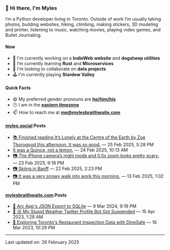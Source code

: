 ### 👋 Hi there, I'm Myles

I’m a Python developer living in Toronto. Outside of work I’m usually taking photos, building websites, hiking, climbing, making stickers, 3D modeling and printer, listening to music, watching movies, playing video games, and Bullet Journaling.

#### Now

-   🔭 I'm currently working on a **IndieWeb website** and **dogsheep utilities**
-   🌱 I’m currently learning **Rust** and **Microservices**
-   👯 I'm looking to collaborate on **data projects**
-   🕹️ I'm currently playing **Stardew Valley**

#### Quick Facts

-   😆 My preferred gender pronouns are **[he/him/his](https://www.mypronouns.org/he-him)**
-   🕒 I am in the **[eastern timezone](https://time.is/Toronto)**
-   📫 How to reach me at **[me@mylesbraithwaite.com](mailto:me@mylesbraithwaite.com)**

<!--
-   🤔 I’m looking for help with ...
-   💬 Ask me about ...
-   ⚡ Fun fact: ...
-->

#### [myles.social](https://myles.social/) Posts
<!-- START: MICROBLOG_POSTS -->
-   [📚 Finished reading It’s Lonely at the Centre of the Earth by Zoe Thorogood this afternoon. It was so good.](https://myles.social/2025/02/25/finished-reading-its-lonely-at.html) — 25 Feb 2025, 5:28 PM
-   [It was a Quince, not a lemon.](https://myles.social/2025/02/24/it-was-a-quince-not.html) — 24 Feb 2025, 10:13 AM
-   [📷 The iPhone camera’s night mode and 0.5x zoom looks pretty scary.](https://myles.social/2025/02/23/the-iphone-cameras-night-mode.html) — 23 Feb 2025, 9:18 PM
-   [📷 Skiing in Banff](https://myles.social/2025/02/22/skiing-in-banff.html) — 22 Feb 2025, 2:23 PM
-   [📷 It was a very snowy walk into work this morning.](https://myles.social/2025/02/13/it-was-a-very-snowy.html) — 13 Feb 2025, 1:02 PM
<!-- END: MICROBLOG_POSTS -->

#### [mylesbraithwaite.com](https://mylesbraithwaite.com/) Posts
<!-- START: BLOG_POSTS -->
-   [📝 Arc App's JSON Export to SQLite](https://mylesbraithwaite.com/arc-apps-json-export-to-sqlite) — 9 Mar 2024, 9:19 PM
-   [📝 😢 My Stupid Weather Twitter Profile Bot Got Suspended](https://mylesbraithwaite.com/my-stupid-weather-twitter-profile-bot-got-suspended) — 15 Apr 2023, 1:28 AM
-   [📝 Exploring Toronto's Restaurant Inspection Data with DineSafe](https://mylesbraithwaite.com/exploring-torontos-restaurant-inspection-data-with-dinesafe) — 16 Mar 2023, 10:29 PM
<!-- END: BLOG_POSTS -->

---

<!-- START: LAST_UPDATED_AT -->
Last updated on: 26 February 2025
<!-- END: LAST_UPDATED_AT -->
